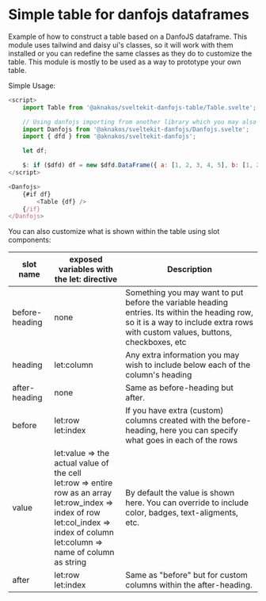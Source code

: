 # Simple table for danfojs dataframes

Example of how to construct a table based on a DanfoJS dataframe. This module uses tailwind and daisy ui's classes, so it will work with them installed or you can redefine the same classes as they do to customize the table. This module is mostly to be used as a way to prototype your own table.

Simple Usage:

```javascript
<script>
	import Table from '@aknakos/sveltekit-danfojs-table/Table.svelte';

	// Using danfojs importing from another library which you may also need..
	import Danfojs from '@aknakos/sveltekit-danfojs/Danfojs.svelte';
	import { dfd } from '@aknakos/sveltekit-danfojs';

	let df;

	$: if ($dfd) df = new $dfd.DataFrame({ a: [1, 2, 3, 4, 5], b: [1, 2, 3, 4, 5] });
</script>

<Danfojs>
	{#if df}
		<Table {df} />
	{/if}
</Danfojs>
```

You can also customize what is shown within the table using slot components:

| slot name      | exposed variables with the let: directive                                                                                                                                                     | Description                                                                                                                                                                      |
|----------------|-----------------------------------------------------------------------------------------------------------------------------------------------------------------------------------------------|----------------------------------------------------------------------------------------------------------------------------------------------------------------------------------|
| before-heading | none                                                                                                                                                                                          | Something you may want to put before the variable heading entries. Its within the heading row, so it is a way to include extra rows with custom values, buttons, checkboxes, etc |
| heading        | let:column                                                                                                                                                                                    | Any extra information you may wish to include below each of the column's heading                                                                                                 |
| after-heading  | none                                                                                                                                                                                          | Same as before-heading but after.                                                                                                                                                |
| before         | let:row<br>let:index                                                                                                                                                                          | If you have extra (custom) columns created with the before-heading, here you can specify what goes in each of the rows                                                           |
| value          | let:value => the actual value of the cell<br>let:row => entire row as an array<br>let:row_index => index of row<br>let:col_index => index of column<br>let:column => name of column as string | By default the value is shown here. You can override to include color, badges, text-aligments, etc.                                                                              |
| after          | let:row<br>let:index                                                                                                                                                                          | Same as "before" but for custom columns within the after-heading.                                                                                                                |                                                                                                            |
